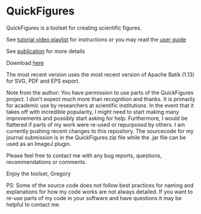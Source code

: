 # QuickFigures
QuickFigures is a toolset for creating scientific figures. 

See [tutorial video playlist](https://www.youtube.com/watch?v=uRGPBT1mhHg&list=PLM5I73cb55tCEjT7qdU7XDrAnSxg6ZNxp&index=1) for instructions or you may read the [user guide](https://github.com/grishkam/QuickFigures/blob/master/UserGuide/User%20Guide.md)

See [publication](https://www.biorxiv.org/content/10.1101/2020.09.24.311282v2) for more details

Download [here](https://github.com/grishkam/QuickFigures/raw/master/QuickFigures_.jar)

The most recent version uses the most recent version of Apache Batik (1.13) for SVG, PDF and EPS export. 

Note from the author: 
You have permission to use parts of the QuickFigures project. 
I don't expect much more than recognition and thanks. 
It is primarily for academic use by researchers at scientific institutions. In the event
that it takes off with incredible popularity, I might need to start making many improvements and
possibly start asking for help. 
Furthermore, I would be flattered if parts of my work were re-used or repurposed by others.
I am currently pushing recent changes to this repository.
The sourcecode for my journal submission is in the QuickFigures.zip file while 
the .jar file can be used as an ImageJ plugin.

Please feel free to contact me with any bug reports, questions, recommendations or comments.

Enjoy the toolset,
Gregory 

PS: Some of the source code does not follow best practices for naming and explanations 
for how my code works are not always detailed. If you want to re-use parts of my code in your software
and have questions it may be helpful to contact me. 
